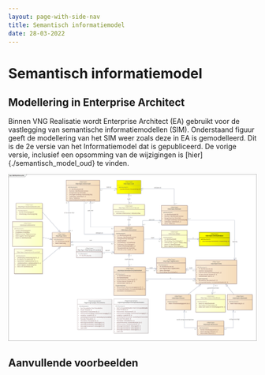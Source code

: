 ```yaml
---
layout: page-with-side-nav
title: Semantisch informatiemodel
date: 28-03-2022
---
```


# Semantisch informatiemodel

## Modellering in Enterprise Architect
Binnen VNG Realisatie wordt Enterprise Architect (EA) gebruikt voor de vastlegging van semantische informatiemodellen (SIM). Onderstaand figuur geeft de modellering van het SIM weer zoals deze in EA is gemodelleerd.
Dit is de 2e versie van het Informatiemodel dat is gepubliceerd. De vorige versie, inclusief een opsomming van de wijzigingen is [hier]{./semantisch_model_oud} te vinden.

<img src="assets/sim_ea.png" alt="SIM in Enterprise Architect" width="1000"/>

## Aanvullende voorbeelden
